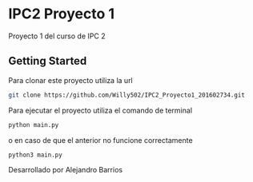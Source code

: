 # IPC2 Proyecto 1

Proyecto 1 del curso de IPC 2

## Getting Started

Para clonar este proyecto utiliza la url
```bash
git clone https://github.com/Willy502/IPC2_Proyecto1_201602734.git
```

Para ejecutar el proyecto utiliza el comando de terminal

```bash
python main.py
```

o en caso de que el anterior no funcione correctamente

```bash
python3 main.py
```

Desarrollado por Alejandro Barrios